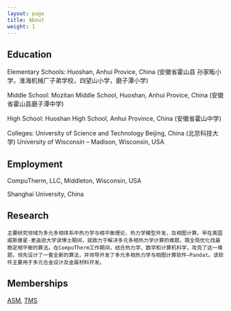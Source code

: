 ```yaml
---
layout: page
title: About
weight: 1
---
```


## Education

Elementary Schools: Huoshan, Anhui Provice, China (安徽省霍山县 孙家畈小学，淮海机械厂子弟学校，四望山小学，磨子潭小学)

Middle School: Mozitan Middle School, Huoshan, Anhui Provice, China (安徽省霍山县磨子潭中学)

High School: Huoshan High School, Anhui Province, China (安徽省霍山中学)

Colleges: University of Science and Technology Beijing, China (北京科技大学)
	University of Wisconsin – Madison, Wisconsin, USA

## Employment

CompuTherm, LLC, Middleton, Wisconsin, USA

Shanghai University, China

## Research

    主要研究领域为多元多相体系中热力学与相平衡理论，热力学模型开发，及相图计算。早在美国威斯康星-麦迪逊大学读博士期间，就致力于解决多元多相热力学计算的难题，既全局优化找最稳定相平衡的算法。在CompuTherm工作期间，结合热力学、数学和计算机科学，攻克了这一难题，领先设计了一套全新的算法，并领导开发了多元多相热力学与相图计算软件—Pandat。该软件主要用于多元合金设计及金属材料开发。

## Memberships

[ASM](http://www.asminternational.org/home), [TMS][tms link]

[tms link]: http://www.tms.org/TMSHome.aspx
